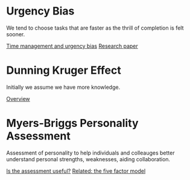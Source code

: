 # Urgency Bias
We tend to choose tasks that are faster as the thrill of completion is felt sooner.

[Time management and urgency bias](https://work.qz.com/1331152/how-to-manage-your-time-better-by-fighting-urgency-bias)
[Research paper](http://www.acrwebsite.org/volumes/v42/acr_v42_17605.pdf)

# Dunning Kruger Effect
Initially we assume we have more knowledge.

[Overview](https://en.wikipedia.org/wiki/Dunning%E2%80%93Kruger_effect)

# Myers-Briggs Personality Assessment
Assessment of personality to help individuals and colleauges better understand personal strengths, weaknesses, aiding collaboration.

[Is the assessment useful?](https://www.washingtonpost.com/national/on-leadership/myers-briggs-does-it-pay-to-know-your-type/2012/12/14/eaed51ae-3fcc-11e2-bca3-aadc9b7e29c5_story.html)
[Related: the five factor model](http://psych.colorado.edu/~carey/courses/psyc5112/readings/psnbig5_mccrae03.pdf)
